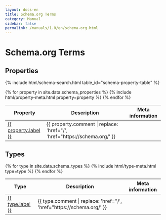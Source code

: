```yaml
---
layout: docs-en
title: Schema.org Terms
category: Manual
sidebar: false
permalink: /manuals/1.0/en/schema-org.html
---
```


<link rel="stylesheet" href="{{ '/css/schema-styles.css' | relative_url }}">


# Schema.org Terms

<h2>Properties</h2>

{% include html/schema-search.html table_id="schema-property-table" %}

<table id="schema-property-table">
  <thead>
    <tr>
      <th>Property</th>
      <th>Description</th>
      <th>Meta information</th>
    </tr>
  </thead>
  <tbody>
    {% for property in site.data.schema_properties %}
      <tr>
        <td>
          <a href="https://schema.org/{{ property.label }}" class="schema-link">{{ property.label }}</a>
        </td>
        <td>{{ property.comment | replace: 'href="/', 'href="https://schema.org/' }}</td>
        {% include html/property-meta.html property=property %}
      </tr>
    {% endfor %}
  </tbody>
</table>

<h2>Types</h2>

<table id="schema-type-table">
  <thead>
    <tr>
      <th>Type</th>
      <th>Description</th>
      <th>Meta information</th>
    </tr>
  </thead>
  <tbody>
    {% for type in site.data.schema_types %}
      <tr>
        <td>
          <a href="https://schema.org/{{ type.label }}" class="schema-link">{{ type.label }}</a>
        </td>
        <td>{{ type.comment | replace: 'href="/', 'href="https://schema.org/' }}</td>
        {% include html/type-meta.html type=type %}
      </tr>
    {% endfor %}
  </tbody>
</table>